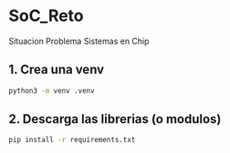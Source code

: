 # SoC_Reto
Situacion Problema Sistemas en Chip

## 1. Crea una venv
```bash
python3 -m venv .venv
```

## 2. Descarga las librerias (o modulos)
```bash
pip install -r requirements.txt
```

